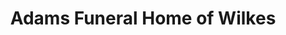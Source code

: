 ---
title: "Adams Funeral Home of Wilkes"
url: /moravian-falls/adams-funeral-home-of-wilkes/
shop: funeral directors
---